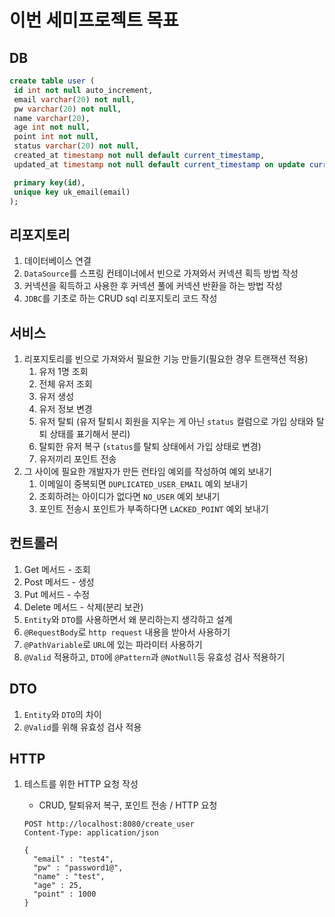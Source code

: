 # 이번 세미프로젝트 목표

## DB

~~~sql
create table user (
 id int not null auto_increment,
 email varchar(20) not null,
 pw varchar(20) not null,
 name varchar(20),
 age int not null,
 point int not null,
 status varchar(20) not null,
 created_at timestamp not null default current_timestamp,
 updated_at timestamp not null default current_timestamp on update current_timestamp,

 primary key(id),
 unique key uk_email(email)
);
~~~

## 리포지토리

1. 데이터베이스 연결
2. `DataSource`를 스프링 컨테이너에서 빈으로 가져와서 커넥션 획득 방법 작성
3. 커넥션을 획득하고 사용한 후 커넥션 풀에 커넥션 반환을 하는 방법 작성
4. `JDBC`를 기초로 하는 CRUD sql 리포지토리 코드 작성

## 서비스

1. 리포지토리를 빈으로 가져와서 필요한 기능 만들기(필요한 경우 트랜잭션 적용)
   1. 유저 1명 조회
   2. 전체 유저 조회
   3. 유저 생성
   4. 유저 정보 변경
   5. 유저 탈퇴 (유저 탈퇴시 회원을 지우는 게 아닌 `status` 컬럼으로 가입 상태와 탈퇴 상태를 표기해서 분리)
   6. 탈퇴한 유저 복구 (`status`를 탈퇴 상태에서 가입 상태로 변경)
   7. 유저끼리 포인트 전송
2. 그 사이에 필요한 개발자가 만든 런타임 예외를 작성하여 예외 보내기
   1. 이메일이 중복되면 `DUPLICATED_USER_EMAIL` 예외 보내기
   2. 조회하려는 아이디가 없다면 `NO_USER` 예외 보내기
   3. 포인트 전송시 포인트가 부족하다면 `LACKED_POINT` 예외 보내기

## 컨트롤러

1. Get 메서드 - 조회
2. Post 메서드 - 생성
3. Put 메서드 - 수정
4. Delete 메서드 - 삭제(분리 보관)
5. `Entity`와 `DTO`를 사용하면서 왜 분리하는지 생각하고 설계
6. `@RequestBody`로 `http request` 내용을 받아서 사용하기
7. `@PathVariable`로 `URL`에 있는 파라미터 사용하기
8. `@Valid` 적용하고, `DTO`에 `@Pattern`과 `@NotNull`등 유효성 검사 적용하기

## DTO

1. `Entity`와 `DTO`의 차이
2. `@Valid`를 위해 유효성 검사 적용

## HTTP

1. 테스트를 위한 HTTP 요청 작성

   * CRUD, 탈퇴유저 복구, 포인트 전송 / HTTP 요청

   ~~~http
   POST http://localhost:8080/create_user
   Content-Type: application/json
   
   {
     "email" : "test4",
     "pw" : "password1@",
     "name" : "test",
     "age" : 25,
     "point" : 1000
   }
   ~~~

   